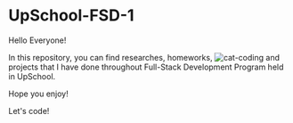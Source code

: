# UpSchool-FSD-1

Hello Everyone!

In this repository, you can find researches, homeworks,                    ![cat-coding](https://user-images.githubusercontent.com/102520514/221412312-63393044-a39e-465f-8805-f186ab3cf1b7.gif)
and projects that I have done throughout Full-Stack Development
Program held in UpSchool.

Hope you enjoy!

Let's code!
